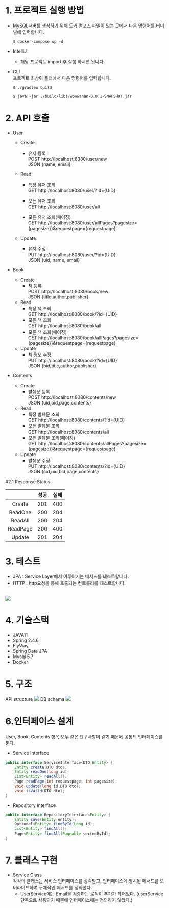 # 1. 프로젝트 실행 방법
- MySQL서버를 생성하기 위해 도커 컴포즈 파일이 있는 곳에서 다음  명령어를 터미널에 입력합니다.
  ```shell
  $ docker-compose up -d
  ```

- IntelliJ<br>  
  - 해당 프로젝트 import 후 실행 하시면 됩니다.


- CLI</br>
  프로젝트 최상위 폴더에서 다음 명령어를 입력합니다.
  ```shell
  $ ./gradlew build
  ```
  ```shell
  $ java -jar ./build/libs/woowahan-0.0.1-SNAPSHOT.jar
  ```
# 2. API 호출<br>
- User
  - Create  
      - 유저 등록<br>
        POST http://localhost:8080/user/new <br>
        JSON {name, email}
        
  - Read  
      - 특정 유저 조회<br>
      GET http://localhost:8080/user/?id={UID} <br>
        
      - 모든 유저 조회<br>
        GET http://localhost:8080/user/all <br>

      - 모든 유저 조회(페이징)<br>
        GET http://localhost:8080/user/allPages?pagesize={pagesize}}&requestpage={requestpage} <br>

  - Update 
      - 유저 수정<br>
        PUT http://localhost:8080/user/?id={UID} <br>
        JSON {uid, name, email} <br>

- Book
  - Create
    - 책 등록<br>
      POST http://localhost:8080/book/new <br>
      JSON {title,author,publisher}
  - Read
    - 특정 책 조회<br>
      GET http://localhost:8080/book/?id={UID}
    - 모든 책 조회<br>
      GET http://localhost:8080/book/all
    - 모든 책 조회(페이징)<br>
      GET http://localhost:8080/book/allPages?pagesize={pagesize}}&requestpage={requestpage}
  - Update
    - 책 정보 수정<br>
      PUT http://localhost:8080/book/?id={UID} <br>
      JSON {bid,title,author,publisher}
- Contents
  - Create
    - 발췌문 등록 <br>
      POST http://localhost:8080/contents/new <br>
      JSON {uid,bid,page,contents}
  - Read
    - 특정 발췌문 조회<br>GET http://localhost:8080/contents/?id={UID}
    - 모든 발췌문 조회
      <br>GET http://localhost:8080/contents/all
    - 모든 발췌문 조회(페이징)<br>GET http://localhost:8080/contents/allPages?pagesize={pagesize}}&requestpage={requestpage}
  - Update
    - 발췌문 수정<br>
      PUT http://localhost:8080/contents/?id={UID} <br>
      JSON {cid,uid,bid,page,contents}

#2.1 Response Status<br>

| |성공|실패|
|:---:|:---:|:---:|
|Create|201|400|
|ReadOne|200|204|
|ReadAll|200|204|
|ReadPage|200|400|
|Update|201|204|


# 3. 테스트<br>
- JPA : Service Layer에서 이루어지는 메서드를 테스트합니다.
- HTTP : http요청을 통해 호출되는 컨트롤러를 테스트합니다. 
<br>
  <img src="https://www.notion.so/image/https%3A%2F%2Fs3-us-west-2.amazonaws.com%2Fsecure.notion-static.com%2F8def6b55-848a-425e-adf0-e7f54db0cc98%2FUntitled.png?table=block&id=4668ff2d-ebbd-454c-9f15-b9dc0db77bfe&width=2980&userId=14ad980b-ed44-4307-8ea9-6d98b0f9e4fd&cache=v2">

# 4. 기술스택<br>
  - JAVA11
  - Spring 2.4.6
  - FlyWay
  - Spring Data JPA
  - Mysql 5.7
  - Docker

# 5. 구조<br>
API structure 
<img src="https://www.notion.so/image/https%3A%2F%2Fs3-us-west-2.amazonaws.com%2Fsecure.notion-static.com%2Fb60dc3d9-853e-4385-bdf1-6c88d999e22f%2FUntitled.png?table=block&id=d8c303cb-01b0-4937-a80a-f4f1873caf31&width=1450&userId=14ad980b-ed44-4307-8ea9-6d98b0f9e4fd&cache=v2">
DB schema
<img src="https://www.notion.so/image/https%3A%2F%2Fs3-us-west-2.amazonaws.com%2Fsecure.notion-static.com%2F723e1955-c12f-4575-9c39-03fa2a49f7c0%2FUntitled.png?table=block&id=362b4f8e-5783-48bc-b0c7-598d181934ce&width=2980&userId=14ad980b-ed44-4307-8ea9-6d98b0f9e4fd&cache=v2">

# 6.인터페이스 설계 <br>
User, Book, Contents 항목 모두 같은 요구사항이 같기 때문에 공통의 인터페이스를 둔다. <br>
- Service Interface<br>

  
  
```java
public interface ServiceInterface<DTO,Entity> {
    Entity create(DTO dto);
    Entity readOne(long id);
    List<Entity> readAll();
    Page readPage(int requestpage, int pagesize);
    void update(long id,DTO dto);
    void isVaild(DTO dto);
}
```

- Repository Interface <br>
```java
public interface RepositoryInterface<Entity> {
    Entity save(Entity entity);
    Optional<Entity> findById(Long id);
    List<Entity> findAll();
    Page<Entity> findAll(Pageable sortedById);
}
```

# 7. 클래스 구현<br>

- Service Class<br>
각각의 클래스는 서비스 인터페이스를 상속받고, 인터페이스에 명시된 메서드를 오버라이드하여 구체적인 메서드를 정의한다.
  - UserService에는 Email을 검증하는 로직이 추가가 되어있다. (userService 단독으로 사용되기 때문에 인터페이스에는 정의하지 않았다.)
    